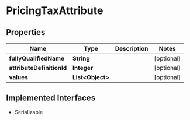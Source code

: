 

# PricingTaxAttribute


## Properties

| Name | Type | Description | Notes |
|------------ | ------------- | ------------- | -------------|
|**fullyQualifiedName** | **String** |  |  [optional] |
|**attributeDefinitionId** | **Integer** |  |  [optional] |
|**values** | **List&lt;Object&gt;** |  |  [optional] |


## Implemented Interfaces

* Serializable


